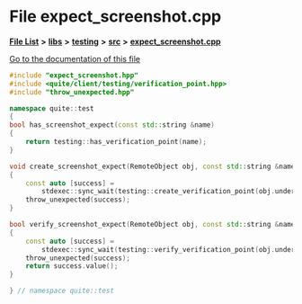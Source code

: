 

# File expect\_screenshot.cpp

[**File List**](files.md) **>** [**libs**](dir_6719ab1f1f7655efc2fa43f7eb574fd1.md) **>** [**testing**](dir_5dc041d31cf4c8a741744373481e730f.md) **>** [**src**](dir_398cbba213cb2cd7b6578e890cc57257.md) **>** [**expect\_screenshot.cpp**](expect__screenshot_8cpp.md)

[Go to the documentation of this file](expect__screenshot_8cpp.md)


```C++
#include "expect_screenshot.hpp"
#include <quite/client/testing/verification_point.hpp>
#include "throw_unexpected.hpp"

namespace quite::test
{
bool has_screenshot_expect(const std::string &name)
{
    return testing::has_verification_point(name);
}

void create_screenshot_expect(RemoteObject obj, const std::string &name)
{
    const auto [success] =
        stdexec::sync_wait(testing::create_verification_point(obj.underlying_object(), name)).value();
    throw_unexpected(success);
}

bool verify_screenshot_expect(RemoteObject obj, const std::string &name)
{
    const auto [success] =
        stdexec::sync_wait(testing::verify_verification_point(obj.underlying_object(), name)).value();
    throw_unexpected(success);
    return success.value();
}

} // namespace quite::test
```


